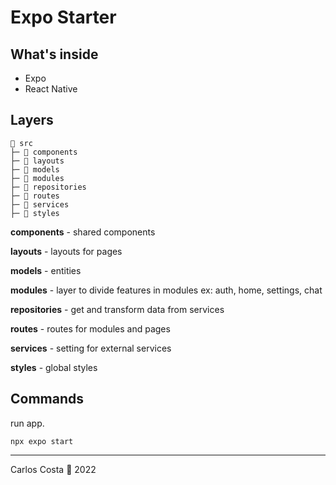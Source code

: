 # Expo Starter

## What's inside

- Expo
- React Native

## Layers

```
📂 src
├─ 📁 components
├─ 📁 layouts
├─ 📁 models
├─ 📁 modules
├─ 📁 repositories
├─ 📁 routes
├─ 📁 services
├─ 📁 styles
```

**components** - shared components

**layouts** - layouts for pages

**models** - entities

**modules** - layer to divide features in modules ex: auth, home, settings, chat

**repositories** - get and transform data from services

**routes** - routes for modules and pages

**services** - setting for external services

**styles** - global styles

## Commands

run app.
```
npx expo start
```
---

Carlos Costa 🍎 2022
